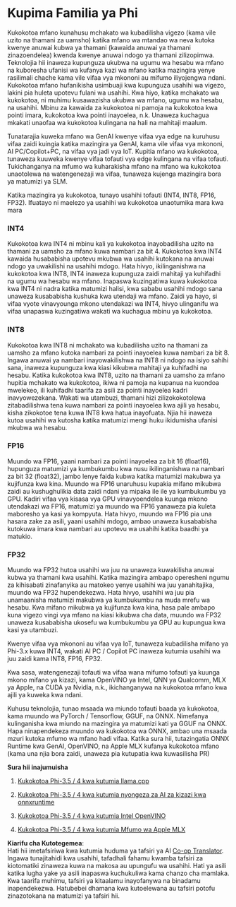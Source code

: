 <!--
CO_OP_TRANSLATOR_METADATA:
{
  "original_hash": "d658062de70b131ef4c0bff69b5fc70e",
  "translation_date": "2025-07-16T21:49:21+00:00",
  "source_file": "md/01.Introduction/04/QuantifyingPhi.md",
  "language_code": "sw"
}
-->
# **Kupima Familia ya Phi**

Kukokotoa mfano kunahusu mchakato wa kubadilisha vigezo (kama vile uzito na thamani za uamsho) katika mfano wa mtandao wa neva kutoka kwenye anuwai kubwa ya thamani (kawaida anuwai ya thamani zinazoendelea) kwenda kwenye anuwai ndogo ya thamani zilizopimwa. Teknolojia hii inaweza kupunguza ukubwa na ugumu wa hesabu wa mfano na kuboresha ufanisi wa kufanya kazi wa mfano katika mazingira yenye rasilimali chache kama vile vifaa vya mkononi au mifumo iliyojengwa ndani. Kukokotoa mfano hufanikisha usimbuaji kwa kupunguza usahihi wa vigezo, lakini pia huleta upotevu fulani wa usahihi. Kwa hiyo, katika mchakato wa kukokotoa, ni muhimu kusawazisha ukubwa wa mfano, ugumu wa hesabu, na usahihi. Mbinu za kawaida za kukokotoa ni pamoja na kukokotoa kwa pointi imara, kukokotoa kwa pointi inayoelea, n.k. Unaweza kuchagua mkakati unaofaa wa kukokotoa kulingana na hali na mahitaji maalum.

Tunatarajia kuweka mfano wa GenAI kwenye vifaa vya edge na kuruhusu vifaa zaidi kuingia katika mazingira ya GenAI, kama vile vifaa vya mkononi, AI PC/Copilot+PC, na vifaa vya jadi vya IoT. Kupitia mfano wa kukokotoa, tunaweza kuuweka kwenye vifaa tofauti vya edge kulingana na vifaa tofauti. Tukichanganya na mfumo wa kuharakisha mfano na mfano wa kukokotoa unaotolewa na watengenezaji wa vifaa, tunaweza kujenga mazingira bora ya matumizi ya SLM.

Katika mazingira ya kukokotoa, tunayo usahihi tofauti (INT4, INT8, FP16, FP32). Ifuatayo ni maelezo ya usahihi wa kukokotoa unaotumika mara kwa mara

### **INT4**

Kukokotoa kwa INT4 ni mbinu kali ya kukokotoa inayobadilisha uzito na thamani za uamsho za mfano kuwa nambari za bit 4. Kukokotoa kwa INT4 kawaida husababisha upotevu mkubwa wa usahihi kutokana na anuwai ndogo ya uwakilishi na usahihi mdogo. Hata hivyo, ikilinganishwa na kukokotoa kwa INT8, INT4 inaweza kupunguza zaidi mahitaji ya kuhifadhi na ugumu wa hesabu wa mfano. Inapaswa kuzingatiwa kuwa kukokotoa kwa INT4 ni nadra katika matumizi halisi, kwa sababu usahihi mdogo sana unaweza kusababisha kushuka kwa utendaji wa mfano. Zaidi ya hayo, si vifaa vyote vinavyounga mkono utendakazi wa INT4, hivyo ulinganifu wa vifaa unapaswa kuzingatiwa wakati wa kuchagua mbinu ya kukokotoa.

### **INT8**

Kukokotoa kwa INT8 ni mchakato wa kubadilisha uzito na thamani za uamsho za mfano kutoka nambari za pointi inayoelea kuwa nambari za bit 8. Ingawa anuwai ya nambari inayowakilishwa na INT8 ni ndogo na isiyo sahihi sana, inaweza kupunguza kwa kiasi kikubwa mahitaji ya kuhifadhi na hesabu. Katika kukokotoa kwa INT8, uzito na thamani za uamsho za mfano hupitia mchakato wa kukokotoa, ikiwa ni pamoja na kupanua na kuondoa mwelekeo, ili kuhifadhi taarifa za asili za pointi inayoelea kadri inavyowezekana. Wakati wa utambuzi, thamani hizi zilizokokotolewa zitabadilishwa tena kuwa nambari za pointi inayoelea kwa ajili ya hesabu, kisha zikokotoe tena kuwa INT8 kwa hatua inayofuata. Njia hii inaweza kutoa usahihi wa kutosha katika matumizi mengi huku ikidumisha ufanisi mkubwa wa hesabu.

### **FP16**

Muundo wa FP16, yaani nambari za pointi inayoelea za bit 16 (float16), hupunguza matumizi ya kumbukumbu kwa nusu ikilinganishwa na nambari za bit 32 (float32), jambo lenye faida kubwa katika matumizi makubwa ya kujifunza kwa kina. Muundo wa FP16 unaruhusu kupakia mifano mikubwa zaidi au kushughulikia data zaidi ndani ya mipaka ile ile ya kumbukumbu ya GPU. Kadiri vifaa vya kisasa vya GPU vinavyoendelea kuunga mkono utendakazi wa FP16, matumizi ya muundo wa FP16 yanaweza pia kuleta maboresho ya kasi ya kompyuta. Hata hivyo, muundo wa FP16 pia una hasara zake za asili, yaani usahihi mdogo, ambao unaweza kusababisha kutokuwa imara kwa nambari au upotevu wa usahihi katika baadhi ya matukio.

### **FP32**

Muundo wa FP32 hutoa usahihi wa juu na unaweza kuwakilisha anuwai kubwa ya thamani kwa usahihi. Katika mazingira ambapo operesheni ngumu za kihisabati zinafanyika au matokeo yenye usahihi wa juu yanahitajika, muundo wa FP32 hupendekezwa. Hata hivyo, usahihi wa juu pia unamaanisha matumizi makubwa ya kumbukumbu na muda mrefu wa hesabu. Kwa mifano mikubwa ya kujifunza kwa kina, hasa pale ambapo kuna vigezo vingi vya mfano na kiasi kikubwa cha data, muundo wa FP32 unaweza kusababisha ukosefu wa kumbukumbu ya GPU au kupungua kwa kasi ya utambuzi.

Kwenye vifaa vya mkononi au vifaa vya IoT, tunaweza kubadilisha mifano ya Phi-3.x kuwa INT4, wakati AI PC / Copilot PC inaweza kutumia usahihi wa juu zaidi kama INT8, FP16, FP32.

Kwa sasa, watengenezaji tofauti wa vifaa wana mifumo tofauti ya kuunga mkono mifano ya kizazi, kama OpenVINO ya Intel, QNN ya Qualcomm, MLX ya Apple, na CUDA ya Nvidia, n.k., ikichanganywa na kukokotoa mfano kwa ajili ya kuweka kwa ndani.

Kuhusu teknolojia, tunao msaada wa miundo tofauti baada ya kukokotoa, kama muundo wa PyTorch / Tensorflow, GGUF, na ONNX. Nimefanya kulinganisha kwa miundo na mazingira ya matumizi kati ya GGUF na ONNX. Hapa ninapendekeza muundo wa kukokotoa wa ONNX, ambao una msaada mzuri kutoka mfumo wa mfano hadi vifaa. Katika sura hii, tutazingatia ONNX Runtime kwa GenAI, OpenVINO, na Apple MLX kufanya kukokotoa mfano (kama una njia bora zaidi, unaweza pia kutupatia kwa kuwasilisha PR)

**Sura hii inajumuisha**

1. [Kukokotoa Phi-3.5 / 4 kwa kutumia llama.cpp](./UsingLlamacppQuantifyingPhi.md)

2. [Kukokotoa Phi-3.5 / 4 kwa kutumia nyongeza za AI za kizazi kwa onnxruntime](./UsingORTGenAIQuantifyingPhi.md)

3. [Kukokotoa Phi-3.5 / 4 kwa kutumia Intel OpenVINO](./UsingIntelOpenVINOQuantifyingPhi.md)

4. [Kukokotoa Phi-3.5 / 4 kwa kutumia Mfumo wa Apple MLX](./UsingAppleMLXQuantifyingPhi.md)

**Kiarifu cha Kutotegemea**:  
Hati hii imetafsiriwa kwa kutumia huduma ya tafsiri ya AI [Co-op Translator](https://github.com/Azure/co-op-translator). Ingawa tunajitahidi kwa usahihi, tafadhali fahamu kwamba tafsiri za kiotomatiki zinaweza kuwa na makosa au upungufu wa usahihi. Hati ya asili katika lugha yake ya asili inapaswa kuchukuliwa kama chanzo cha mamlaka. Kwa taarifa muhimu, tafsiri ya kitaalamu inayofanywa na binadamu inapendekezwa. Hatubebei dhamana kwa kutoelewana au tafsiri potofu zinazotokana na matumizi ya tafsiri hii.